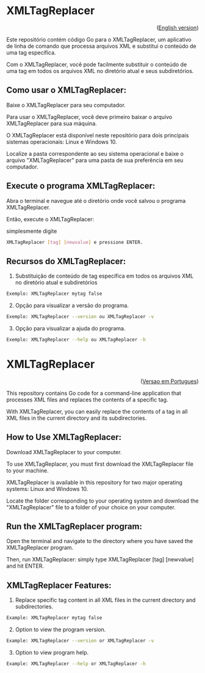 <div id="portuguese"></div>

# XMLTagReplacer

<div id="portuguese"></div>

<p align="right">(<a href="#english">English version</a>)</p>

Este repositório contém código Go para o XMLTagReplacer, um aplicativo de linha de comando que processa arquivos XML e substitui o conteúdo de uma tag específica.

Com o XMLTagReplacer, você pode facilmente substituir o conteúdo de uma tag em todos os arquivos XML no diretório atual e seus subdiretórios.

## Como usar o XMLTagReplacer:
Baixe o XMLTagReplacer para seu computador.

Para usar o XMLTagReplacer, você deve primeiro baixar o arquivo XMLTagReplacer para sua máquina.

O XMLTagReplacer está disponível neste repositório para dois principais sistemas operacionais: Linux e Windows 10.

Localize a pasta correspondente ao seu sistema operacional e baixe o arquivo "XMLTagReplacer" para uma pasta de sua preferência em seu computador.

## Execute o programa XMLTagReplacer:
Abra o terminal e navegue até o diretório onde você salvou o programa XMLTagReplacer.

Então, execute o XMLTagReplacer:

simplesmente digite
```bash
XMLTagReplacer [tag] [newvalue] e pressione ENTER.
```

## Recursos do XMLTagReplacer:
1. Substituição de conteúdo de tag específica em todos os arquivos XML no diretório atual e subdiretórios
```bash
Exemplo: XMLTagReplacer mytag false
```

2. Opção para visualizar a versão do programa.
```bash
Exemplo: XMLTagReplacer --version ou XMLTagReplacer -v
```

3. Opção para visualizar a ajuda do programa.
```bash
Exemplo: XMLTagReplacer --help ou XMLTagReplacer -h
```

<div id="english"></div>

# XMLTagReplacer

<p align="right">(<a href="#portuguese">Versao em Portugues</a>)</p>
This repository contains Go code for a command-line application that processes XML files and replaces the contents of a specific tag.

With XMLTagReplacer, you can easily replace the contents of a tag in all XML files in the current directory and its subdirectories.

## How to Use XMLTagReplacer:
Download XMLTagReplacer to your computer.

To use XMLTagReplacer, you must first download the XMLTagReplacer file to your machine.

XMLTagReplacer is available in this repository for two major operating systems: Linux and Windows 10.

Locate the folder corresponding to your operating system and download the "XMLTagReplacer" file to a folder of your choice on your computer.

## Run the XMLTagReplacer program:
Open the terminal and navigate to the directory where you have saved the XMLTagReplacer program.

Then, run XMLTagReplacer: simply type XMLTagReplacer [tag] [newvalue] and hit ENTER.

## XMLTagReplacer Features:
1. Replace specific tag content in all XML files in the current directory and subdirectories.
```bash
Example: XMLTagReplacer mytag false
```

2. Option to view the program version.
```bash
Example: XMLTagReplacer --version or XMLTagReplacer -v
```

3. Option to view program help.
```bash
Example: XMLTagReplacer --help or XMLTagReplacer -h
```
